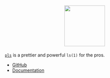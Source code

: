 <h1 align="center">
  <img height="128px" src="https://raw.githubusercontent.com/pls-rs/pls/main/readme_assets/pls.svg"/>
</h1>

[`pls`](https://pls.cli.rs/) is a prettier and powerful `ls(1)` for the pros.

- [GitHub](https://github.com/pls-rs/pls)
- [Documentation](https://pls.cli.rs/)
